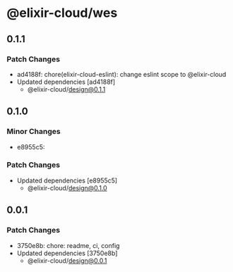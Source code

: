 # @elixir-cloud/wes

## 0.1.1

### Patch Changes

- ad4188f: chore(elixir-cloud-eslint): change eslint scope to @elixir-cloud
- Updated dependencies [ad4188f]
  - @elixir-cloud/design@0.1.1

## 0.1.0

### Minor Changes

- e8955c5:

### Patch Changes

- Updated dependencies [e8955c5]
  - @elixir-cloud/design@0.1.0

## 0.0.1

### Patch Changes

- 3750e8b: chore: readme, ci, config
- Updated dependencies [3750e8b]
  - @elixir-cloud/design@0.0.1
